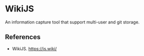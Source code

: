 # WikiJS

An information capture tool that support multi-user and git storage.


## References

- WikiJS. https://js.wiki/